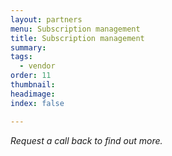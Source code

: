 ```yaml
---
layout: partners
menu: Subscription management
title: Subscription management
summary:
tags:
  - vendor
order: 11
thumbnail:
headimage:
index: false

---
```


*Request a call back to find out more.*
